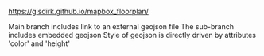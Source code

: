 https://gisdirk.github.io/mapbox_floorplan/

Main branch includes link to an external geojson file
The sub-branch includes embedded geojson 
Style of geojson is directly driven by attributes 'color' and 'height'
